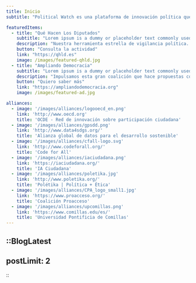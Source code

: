 ```yaml
---
title: Inicio
subtitle: "Political Watch es una plataforma de innovación política que promueve la monitorización, vigilancia y participación ciudadana a través de desarrollos basados en tecnologías cívicas para la promoción del desarrollo sostenible"

featuredItems:
  - title: "Qué Hacen Los Diputados"
    subtitle: "Lorem ipsum is a dummy or placeholder text commonly used"
    description: "Nuestra herramienta estrella de vigilancia política. Simplifica y ordena el trabajo del Congreso. Muy útil para periodistas, investigadores y ONG que buscan conseguir cambios legislativos. Incluye el seguimiento de 42 temáticas sociales y un índice de actividad parlamentaria."
    button: "Consulta la actividad"
    link: "https://qhld.es"
    image: /images/featured-qhld.jpg
  - title: "Ampliando Democracia"
    subtitle: "Lorem ipsum is a dummy or placeholder text commonly used"
    description: "Impulsamos esta gran coalición que hace propuestas concretas para mejorar el funcionamiento de las instituciones y abrirlas a la ciudadanía. Las agrupamos en 7 áreas para cambiar las cosas."
    button: "Quiero saber más"
    link: "https://ampliandodemocracia.org"
    image: /images/featured-ad.jpg

alliances:
  - image: '/images/alliances/logooecd_en.png'
    link: 'http://www.oecd.org'
    title: 'OCDE - Red de innovación sobre participación ciudadana'
  - image: '/images/alliances/gpsdd.png'
    link: 'http://www.data4sdgs.org/'
    title: 'Alianza global de datos para el desarrollo sostenible'
  - image: '/images/alliances/cfall-logo.svg'
    link: 'http://www.codeforall.org/'
    title: 'Code for All'
  - image: '/images/alliances/iaciudadana.png'
    link: 'https://iaciudadana.org/'
    title: 'IA Ciudadana'
  - image: '/images/alliances/poletika.jpg'
    link: 'http://www.poletika.org/'
    title: 'Polétika | Política + Ética'
  - image: '/images/alliances/CPA_logo_small1.jpg'
    link: 'https://www.proacceso.org/'
    title: 'Coalición Proacceso'
  - image: '/images/alliances/upcomillas.png'
    link: 'https://www.comillas.edu/es/'
    title: 'Universidad Pontificia de Comillas'
---
```


<hero></hero>

<newsletter light></newsletter>

<banner
  title="Lorem ipsum dolor sit amet"
  description="Aspiramos a un mundo más justo. Para conseguirlo, apostamos por renovar la democracia actual, que se ha desconectado de la ciudadanía a la que representa."
  button="Posible enlace"
  link="#enlace">
</banner>

<banner
  bg="/images/bgbanner.jpg"
  title="Lorem ipsum dolor sit amet"
  description="Aspiramos a un mundo más justo. Para conseguirlo, apostamos por renovar la democracia actual, que se ha desconectado de la ciudadanía a la que representa.">
</banner>

<featured
  title="Proyectos destacados"
  :featured="featuredItems">
</featured>

<alliances :alliances="alliances"></alliances>

::BlogLatest
---
postLimit: 2
---
::
